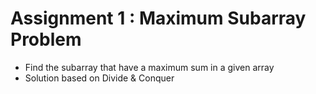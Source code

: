 # Assignment 1 : Maximum Subarray Problem

- Find the subarray that have a maximum sum in a given array 
- Solution based on Divide & Conquer
